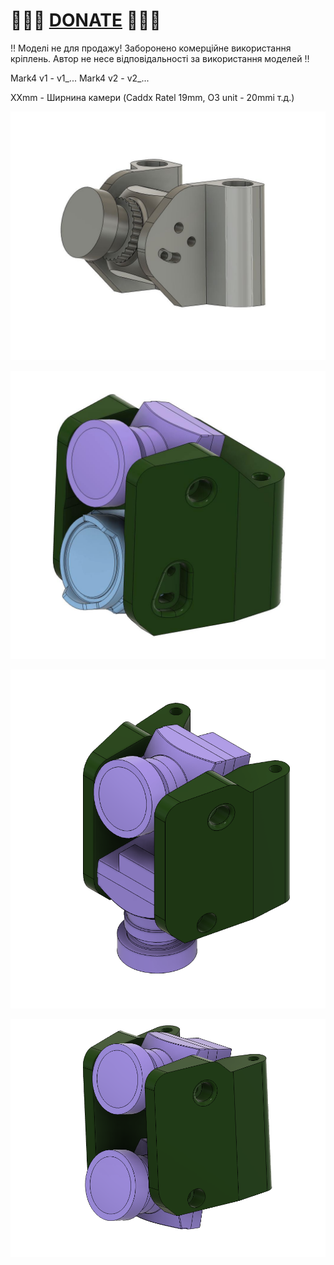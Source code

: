 
# 🍩🍩🍩 [DONATE](https://send.monobank.ua/jar/8GPxyGjM8E) 🍩🍩🍩

‼️ Моделі не для продажу! Заборонено комерційне використання кріплень. Автор не несе відповідальності за використання моделей ‼️

Mark4 v1 - v1_...
Mark4 v2 - v2_...

XXmm - Ширнина камери (Caddx Ratel 19mm, O3 unit - 20mmі т.д.)


![](/FPV_CAMERA_MOUNT/Static/media/1.jpg)

![](/FPV_CAMERA_MOUNT/Static/media/2.jpg)

![](/FPV_CAMERA_MOUNT/Static/media/3.jpg)

![](/FPV_CAMERA_MOUNT/Static/media/4.jpg)

